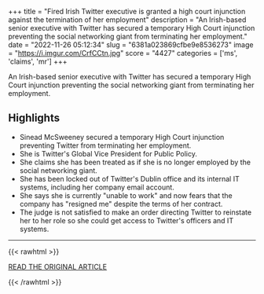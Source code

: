 +++
title = "Fired Irish Twitter executive is granted a high court injunction against the termination of her employment"
description = "An Irish-based senior executive with Twitter has secured a temporary High Court injunction preventing the social networking giant from terminating her employment."
date = "2022-11-26 05:12:34"
slug = "6381a023869cfbe9e8536273"
image = "https://i.imgur.com/CrfCCtn.jpg"
score = "4427"
categories = ['ms', 'claims', 'mr']
+++

An Irish-based senior executive with Twitter has secured a temporary High Court injunction preventing the social networking giant from terminating her employment.

## Highlights

- Sinead McSweeney secured a temporary High Court injunction preventing Twitter from terminating her employment.
- She is Twitter's Global Vice President for Public Policy.
- She claims she has been treated as if she is no longer employed by the social networking giant.
- She has been locked out of Twitter's Dublin office and its internal IT systems, including her company email account.
- She says she is currently "unable to work" and now fears that the company has "resigned me" despite the terms of her contract.
- The judge is not satisfied to make an order directing Twitter to reinstate her to her role so she could get access to Twitter's officers and IT systems.

---

{{< rawhtml >}}
  <p class="article-category">
    <a target="_blank" href="https://www.rte.ie/news/courts/2022/1125/1338351-twitter-injunction/">READ THE ORIGINAL ARTICLE</a>
  </p>
{{< /rawhtml >}}
